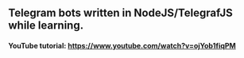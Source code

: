 ## Telegram bots written in NodeJS/TelegrafJS while learning.

#### YouTube tutorial: https://www.youtube.com/watch?v=ojYob1fiqPM